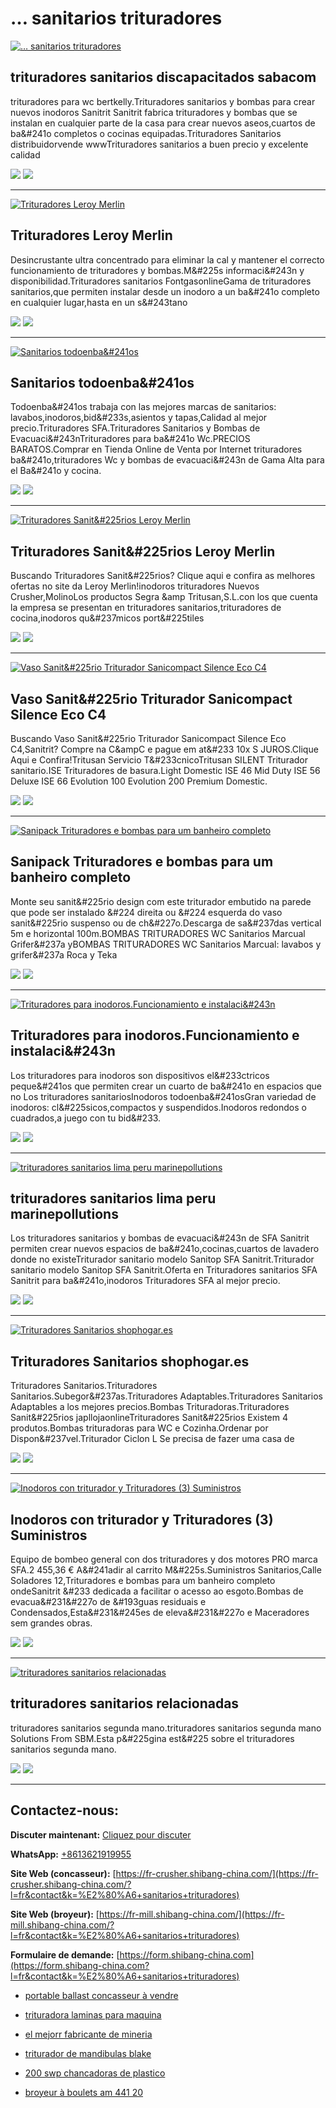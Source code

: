 # … sanitarios trituradores

<a href="https://swt.shibang-china.com/?l=fr&img&k=%E2%80%A6+sanitarios+trituradores" target="_blank">![… sanitarios trituradores](http://static.shibang-china.com/all-800x300/1000.jpg)</a>

## trituradores sanitarios discapacitados sabacom
trituradores para wc bertkelly.Trituradores sanitarios y bombas para crear nuevos inodoros Sanitrit Sanitrit fabrica trituradores y bombas que se instalan en cualquier parte de la casa para crear nuevos aseos,cuartos de ba&#241o completos o cocinas equipadas.Trituradores Sanitarios distribuidorvende wwwTrituradores sanitarios a buen precio y excelente calidad


<a href="https://whatsapp.shibangsoft.com/WhatsApp.php" target="_blank" title="WhatsApp">![](http://static.shibang-china.com/icon/whatsapp.png)</a> <a href="https://swt.shibang-china.com/?l=fr&icon&k=%E2%80%A6+sanitarios+trituradores" target="_blank">![](http://static.shibang-china.com/icon/chat-fr.png)</a>

---

<a href="https://swt.shibang-china.com/?l=fr&img&k=%E2%80%A6+sanitarios+trituradores" target="_blank">![Trituradores Leroy Merlin](http://static.shibang-china.com/all-800x300/1008.jpg)</a>

## Trituradores Leroy Merlin
Desincrustante ultra concentrado para eliminar la cal y mantener el correcto funcionamiento de trituradores y bombas.M&#225s informaci&#243n y disponibilidad.Trituradores sanitarios FontgasonlineGama de trituradores sanitarios,que permiten instalar desde un inodoro a un ba&#241o completo en cualquier lugar,hasta en un s&#243tano


<a href="https://whatsapp.shibangsoft.com/WhatsApp.php" target="_blank" title="WhatsApp">![](http://static.shibang-china.com/icon/whatsapp.png)</a> <a href="https://swt.shibang-china.com/?l=fr&icon&k=%E2%80%A6+sanitarios+trituradores" target="_blank">![](http://static.shibang-china.com/icon/chat-fr.png)</a>

---

<a href="https://swt.shibang-china.com/?l=fr&img&k=%E2%80%A6+sanitarios+trituradores" target="_blank">![Sanitarios todoenba&#241os](http://static.shibang-china.com/all-800x300/1447.jpg)</a>

## Sanitarios todoenba&#241os
Todoenba&#241os trabaja con las mejores marcas de sanitarios: lavabos,inodoros,bid&#233s,asientos y tapas,Calidad al mejor precio.Trituradores SFA.Trituradores Sanitarios y Bombas de Evacuaci&#243nTrituradores para ba&#241o Wc.PRECIOS BARATOS.Comprar en Tienda Online de Venta por Internet trituradores ba&#241o,trituradores Wc y bombas de evacuaci&#243n de Gama Alta para el Ba&#241o y cocina.


<a href="https://whatsapp.shibangsoft.com/WhatsApp.php" target="_blank" title="WhatsApp">![](http://static.shibang-china.com/icon/whatsapp.png)</a> <a href="https://swt.shibang-china.com/?l=fr&icon&k=%E2%80%A6+sanitarios+trituradores" target="_blank">![](http://static.shibang-china.com/icon/chat-fr.png)</a>

---

<a href="https://swt.shibang-china.com/?l=fr&img&k=%E2%80%A6+sanitarios+trituradores" target="_blank">![Trituradores Sanit&#225rios Leroy Merlin](http://static.shibang-china.com/all-800x300/1498.jpg)</a>

## Trituradores Sanit&#225rios Leroy Merlin
Buscando Trituradores Sanit&#225rios? Clique aqui e confira as melhores ofertas no site da Leroy Merlin!inodoros trituradores Nuevos Crusher,MolinoLos productos Segra &amp Tritusan,S.L.con los que cuenta la empresa se presentan en trituradores sanitarios,trituradores de cocina,inodoros qu&#237micos port&#225tiles


<a href="https://whatsapp.shibangsoft.com/WhatsApp.php" target="_blank" title="WhatsApp">![](http://static.shibang-china.com/icon/whatsapp.png)</a> <a href="https://swt.shibang-china.com/?l=fr&icon&k=%E2%80%A6+sanitarios+trituradores" target="_blank">![](http://static.shibang-china.com/icon/chat-fr.png)</a>

---

<a href="https://swt.shibang-china.com/?l=fr&img&k=%E2%80%A6+sanitarios+trituradores" target="_blank">![Vaso Sanit&#225rio Triturador Sanicompact Silence Eco C4](http://static.shibang-china.com/all-800x300/1224.jpg)</a>

## Vaso Sanit&#225rio Triturador Sanicompact Silence Eco C4
Buscando Vaso Sanit&#225rio Triturador Sanicompact Silence Eco C4,Sanitrit? Compre na C&ampC e pague em at&#233 10x S JUROS.Clique Aqui e Confira!Tritusan Servicio T&#233cnicoTritusan SILENT Triturador sanitario.ISE Trituradores de basura.Light Domestic ISE 46 Mid Duty ISE 56 Deluxe ISE 66 Evolution 100 Evolution 200 Premium Domestic.


<a href="https://whatsapp.shibangsoft.com/WhatsApp.php" target="_blank" title="WhatsApp">![](http://static.shibang-china.com/icon/whatsapp.png)</a> <a href="https://swt.shibang-china.com/?l=fr&icon&k=%E2%80%A6+sanitarios+trituradores" target="_blank">![](http://static.shibang-china.com/icon/chat-fr.png)</a>

---

<a href="https://swt.shibang-china.com/?l=fr&img&k=%E2%80%A6+sanitarios+trituradores" target="_blank">![Sanipack Trituradores e bombas para um banheiro completo](http://static.shibang-china.com/all-800x300/576.jpg)</a>

## Sanipack Trituradores e bombas para um banheiro completo
Monte seu sanit&#225rio design com este triturador embutido na parede que pode ser instalado &#224 direita ou &#224 esquerda do vaso sanit&#225rio suspenso ou de ch&#227o.Descarga de sa&#237das vertical 5m e horizontal 100m.BOMBAS TRITURADORES WC Sanitarios Marcual Grifer&#237a yBOMBAS TRITURADORES WC Sanitarios Marcual: lavabos y grifer&#237a Roca y Teka


<a href="https://whatsapp.shibangsoft.com/WhatsApp.php" target="_blank" title="WhatsApp">![](http://static.shibang-china.com/icon/whatsapp.png)</a> <a href="https://swt.shibang-china.com/?l=fr&icon&k=%E2%80%A6+sanitarios+trituradores" target="_blank">![](http://static.shibang-china.com/icon/chat-fr.png)</a>

---

<a href="https://swt.shibang-china.com/?l=fr&img&k=%E2%80%A6+sanitarios+trituradores" target="_blank">![Trituradores para inodoros.Funcionamiento e instalaci&#243n](http://static.shibang-china.com/all-800x300/444.jpg)</a>

## Trituradores para inodoros.Funcionamiento e instalaci&#243n
Los trituradores para inodoros son dispositivos el&#233ctricos peque&#241os que permiten crear un cuarto de ba&#241o en espacios que no Los trituradores sanitariosInodoros todoenba&#241osGran variedad de inodoros: cl&#225sicos,compactos y suspendidos.Inodoros redondos o cuadrados,a juego con tu bid&#233.


<a href="https://whatsapp.shibangsoft.com/WhatsApp.php" target="_blank" title="WhatsApp">![](http://static.shibang-china.com/icon/whatsapp.png)</a> <a href="https://swt.shibang-china.com/?l=fr&icon&k=%E2%80%A6+sanitarios+trituradores" target="_blank">![](http://static.shibang-china.com/icon/chat-fr.png)</a>

---

<a href="https://swt.shibang-china.com/?l=fr&img&k=%E2%80%A6+sanitarios+trituradores" target="_blank">![trituradores sanitarios lima peru marinepollutions](http://static.shibang-china.com/all-800x300/656.jpg)</a>

## trituradores sanitarios lima peru marinepollutions
Los trituradores sanitarios y bombas de evacuaci&#243n de SFA Sanitrit permiten crear nuevos espacios de ba&#241o,cocinas,cuartos de lavadero donde no existeTriturador sanitario modelo Sanitop SFA Sanitrit.Triturador sanitario modelo Sanitop SFA Sanitrit.Oferta en Trituradores sanitarios SFA Sanitrit para ba&#241o,inodoros Trituradores SFA al mejor precio.


<a href="https://whatsapp.shibangsoft.com/WhatsApp.php" target="_blank" title="WhatsApp">![](http://static.shibang-china.com/icon/whatsapp.png)</a> <a href="https://swt.shibang-china.com/?l=fr&icon&k=%E2%80%A6+sanitarios+trituradores" target="_blank">![](http://static.shibang-china.com/icon/chat-fr.png)</a>

---

<a href="https://swt.shibang-china.com/?l=fr&img&k=%E2%80%A6+sanitarios+trituradores" target="_blank">![Trituradores Sanitarios shophogar.es](http://static.shibang-china.com/all-800x300/1211.jpg)</a>

## Trituradores Sanitarios shophogar.es
Trituradores Sanitarios.Trituradores Sanitarios.Subegor&#237as.Trituradores Adaptables.Trituradores Sanitarios Adaptables a los mejores precios.Bombas Trituradoras.Trituradores Sanit&#225rios japllojaonlineTrituradores Sanit&#225rios Existem 4 produtos.Bombas trituradoras para WC e Cozinha.Ordenar por Dispon&#237vel.Triturador Ciclon L Se precisa de fazer uma casa de


<a href="https://whatsapp.shibangsoft.com/WhatsApp.php" target="_blank" title="WhatsApp">![](http://static.shibang-china.com/icon/whatsapp.png)</a> <a href="https://swt.shibang-china.com/?l=fr&icon&k=%E2%80%A6+sanitarios+trituradores" target="_blank">![](http://static.shibang-china.com/icon/chat-fr.png)</a>

---

<a href="https://swt.shibang-china.com/?l=fr&img&k=%E2%80%A6+sanitarios+trituradores" target="_blank">![Inodoros con triturador y Trituradores (3) Suministros](http://static.shibang-china.com/all-800x300/928.jpg)</a>

## Inodoros con triturador y Trituradores (3) Suministros
Equipo de bombeo general con dos trituradores y dos motores PRO marca SFA.2 455,36 € A&#241adir al carrito M&#225s.Suministros Sanitarios,Calle Soladores 12,Trituradores e bombas para um banheiro completo ondeSanitrit &#233 dedicada a facilitar o acesso ao esgoto.Bombas de evacua&#231&#227o de &#193guas residuais e Condensados,Esta&#231&#245es de eleva&#231&#227o e Maceradores sem grandes obras.


<a href="https://whatsapp.shibangsoft.com/WhatsApp.php" target="_blank" title="WhatsApp">![](http://static.shibang-china.com/icon/whatsapp.png)</a> <a href="https://swt.shibang-china.com/?l=fr&icon&k=%E2%80%A6+sanitarios+trituradores" target="_blank">![](http://static.shibang-china.com/icon/chat-fr.png)</a>

---

<a href="https://swt.shibang-china.com/?l=fr&img&k=%E2%80%A6+sanitarios+trituradores" target="_blank">![trituradores sanitarios relacionadas](http://static.shibang-china.com/all-800x300/1188.jpg)</a>

## trituradores sanitarios relacionadas
trituradores sanitarios segunda mano.trituradores sanitarios segunda mano Solutions From SBM.Esta p&#225gina est&#225 sobre el trituradores sanitarios segunda mano.

<a href="https://whatsapp.shibangsoft.com/WhatsApp.php" target="_blank" title="WhatsApp">![](http://static.shibang-china.com/icon/whatsapp.png)</a> <a href="https://swt.shibang-china.com/?l=fr&icon&k=%E2%80%A6+sanitarios+trituradores" target="_blank">![](http://static.shibang-china.com/icon/chat-fr.png)</a>

---
## Contactez-nous:

**Discuter maintenant:** [Cliquez pour discuter](https://swt.shibang-china.com?l=fr&contact&k=%E2%80%A6+sanitarios+trituradores)

**WhatsApp:**  [+8613621919955](https://whatsapp.shibangsoft.com/WhatsApp.php)

**Site Web (concasseur):** [https://fr-crusher.shibang-china.com/](https://fr-crusher.shibang-china.com/?l=fr&contact&k=%E2%80%A6+sanitarios+trituradores)

**Site Web (broyeur):** [https://fr-mill.shibang-china.com/](https://fr-mill.shibang-china.com/?l=fr&contact&k=%E2%80%A6+sanitarios+trituradores)

**Formulaire de demande:** [https://form.shibang-china.com](https://form.shibang-china.com?l=fr&contact&k=%E2%80%A6+sanitarios+trituradores)

* [portable ballast concasseur à vendre](../65/portable%20ballast%20concasseur%20%C3%A0%20vendre.md)

* [trituradora laminas para maquina](../65/trituradora%20laminas%20para%20maquina.md)

* [el mejorr fabricante de mineria](../64/el%20mejorr%20fabricante%20de%20mineria.md)

* [triturador de mandibulas blake](../64/triturador%20de%20mandibulas%20blake.md)

* [200 swp chancadoras de plastico](../63/200%20swp%20chancadoras%20de%20plastico.md)

* [broyeur à boulets am 441 20](../65/broyeur%20%C3%A0%20boulets%20am%20441%2020.md)